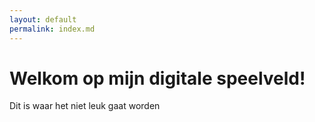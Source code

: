```yaml
---
layout: default
permalink: index.md
---
```


<body>
    <h1>Welkom op mijn digitale speelveld!</h1>
    <p>Dit is waar het niet leuk gaat worden</p>
</body>
